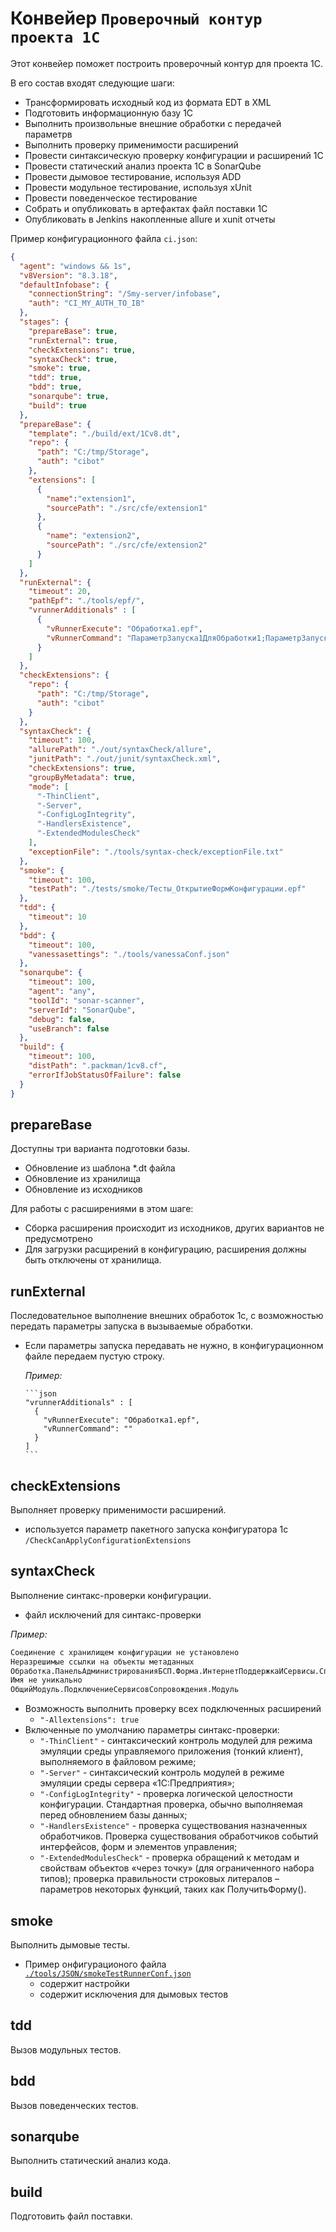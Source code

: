 # Конвейер `Проверочный контур проекта 1С`

Этот конвейер поможет построить проверочный контур для проекта 1С. 

В его состав входят следующие шаги:

* Трансформировать исходный код из формата EDT в XML
* Подготовить информационную базу 1С
* Выполнить произвольные внешние обработки с передачей параметрв
* Выполнить проверку применимости расширений
* Провести синтаксическую проверку конфигурации и расширений 1С
* Провести статический анализ проекта 1С в SonarQube
* Провести дымовое тестирование, используя ADD
* Провести модульное тестирование, используя xUnit
* Провести поведенческое тестирование
* Собрать и опубликовать в артефактах файл поставки 1С
* Опубликовать в Jenkins накопленные allure и xunit отчеты

Пример конфигурационного файла `ci.json`:
```json
{
  "agent": "windows && 1s",
  "v8Version": "8.3.18",
  "defaultInfobase": {
    "connectionString": "/Smy-server/infobase",
    "auth": "CI_MY_AUTH_TO_IB"
  },
  "stages": {
    "prepareBase": true,
    "runExternal": true,
    "checkExtensions": true,
    "syntaxCheck": true,
    "smoke": true,
    "tdd": true,
    "bdd": true,
    "sonarqube": true,
    "build": true
  },
  "prepareBase": {
    "template": "./build/ext/1Cv8.dt",
    "repo": {
      "path": "C:/tmp/Storage",
      "auth": "cibot"
    },
    "extensions": [
      {
        "name":"extension1",
        "sourcePath": "./src/cfe/extension1"
      },
      {
        "name": "extension2",
        "sourcePath": "./src/cfe/extension2"
      }
    ]
  },
  "runExternal": {
    "timeout": 20,
    "pathEpf": "./tools/epf/",
    "vrunnerAdditionals" : [
      {
        "vRunnerExecute": "Обработка1.epf",
        "vRunnerCommand": "ПараметрЗапуска1ДляОбработки1;ПараметрЗапуска2ДляОбработки1;"
      }
    ]
  },
  "checkExtensions": {
    "repo": {
      "path": "C:/tmp/Storage",
      "auth": "cibot"
    }
  },
  "syntaxCheck": {
    "timeout": 100,
    "allurePath": "./out/syntaxCheck/allure",
    "junitPath": "./out/junit/syntaxCheck.xml",
    "checkExtensions": true,
    "groupByMetadata": true,
    "mode": [
      "-ThinClient",
      "-Server",
      "-ConfigLogIntegrity",
      "-HandlersExistence",
      "-ExtendedModulesCheck"
    ],
    "exceptionFile": "./tools/syntax-check/exceptionFile.txt"
  },
  "smoke": {
    "timeout": 100,
    "testPath": "./tests/smoke/Тесты_ОткрытиеФормКонфигурации.epf"
  },
  "tdd": {
    "timeout": 10
  },
  "bdd": {
    "timeout": 100,
    "vanessasettings": "./tools/vanessaConf.json"
  },
  "sonarqube": {
    "timeout": 100,
    "agent": "any",
    "toolId": "sonar-scanner",
    "serverId": "SonarQube",
    "debug": false,
    "useBranch": false
  },
  "build": {
    "timeout": 100,
    "distPath": ".packman/1cv8.cf",
    "errorIfJobStatusOfFailure": false
  }
}
```

## prepareBase

Доступны три варианта подготовки базы.
* Обновление из шаблона *.dt файла
* Обновление из хранилища
* Обновление из исходников

Для работы с расширениями в этом шаге:
* Сборка расширения происходит из исходников, других вариантов не предусмотрено
* Для загрузки расщирений в конфигурацию, расширения должны быть отключены от хранилища.

## runExternal

Последовательное выполнение внешних обработок 1с, с возможностью передать параметры запуска в вызываемые обработки.

* Если параметры запуска передавать не нужно, в конфигурационном файле передаем пустую строку.
    
  _Пример:_ 
    
      ```json
      "vrunnerAdditionals" : [
        {
          "vRunnerExecute": "Обработка1.epf",
          "vRunnerCommand": ""
        }
      ]
      ``` 

## checkExtensions

Выполняет проверку применимости расширений.

* используется параметр пакетного запуска конфигуратора 1с `/CheckCanApplyConfigurationExtensions`

## syntaxCheck

Выполнение синтакс-проверки конфигурации.

* файл исключений для синтакс-проверки

_Пример:_
 
```txt
Соединение с хранилищем конфигурации не установлено
Неразрешимые ссылки на объекты метаданных
Обработка.ПанельАдминистрированияБСП.Форма.ИнтернетПоддержкаИСервисы.Справка
Имя не уникально
ОбщийМодуль.ПодключениеСервисовСопровождения.Модуль
```

* Возможность выполнить проверку всех подключенных расширений
  * `"-Allextensions": true`
* Включенные по умолчанию параметры синтакс-проверки:
  * `"-ThinClient"` - синтаксический контроль модулей для режима эмуляции среды управляемого приложения (тонкий клиент), выполняемого в файловом режиме;
  * `"-Server"` - синтаксический контроль модулей в режиме эмуляции среды сервера «1С:Предприятия»;
  * `"-ConfigLogIntegrity"` - проверка логической целостности конфигурации. Стандартная проверка, обычно выполняемая перед обновлением базы данных;
  * `"-HandlersExistence"` - проверка существования назначенных обработчиков. Проверка существования обработчиков событий интерфейсов, форм и элементов управления;
  * `"-ExtendedModulesCheck"` - проверка обращений к методам и свойствам объектов «через точку» (для ограниченного набора типов); проверка правильности строковых литералов – параметров некоторых функций, таких как ПолучитьФорму().

## smoke

Выполнить дымовые тесты.

* Пример онфигурационого файла [`./tools/JSON/smokeTestRunnerConf.json`](/examples/template/tools/JSON/smokeTestRunnerConf.json)
    * содержит настройки
    * содержит исключения для дымовых тестов

## tdd

Вызов модульных тестов.

## bdd

Вызов поведенческих тестов.

## sonarqube

Выполнить статический анализ кода.

## build

Подготовить файл поставки.